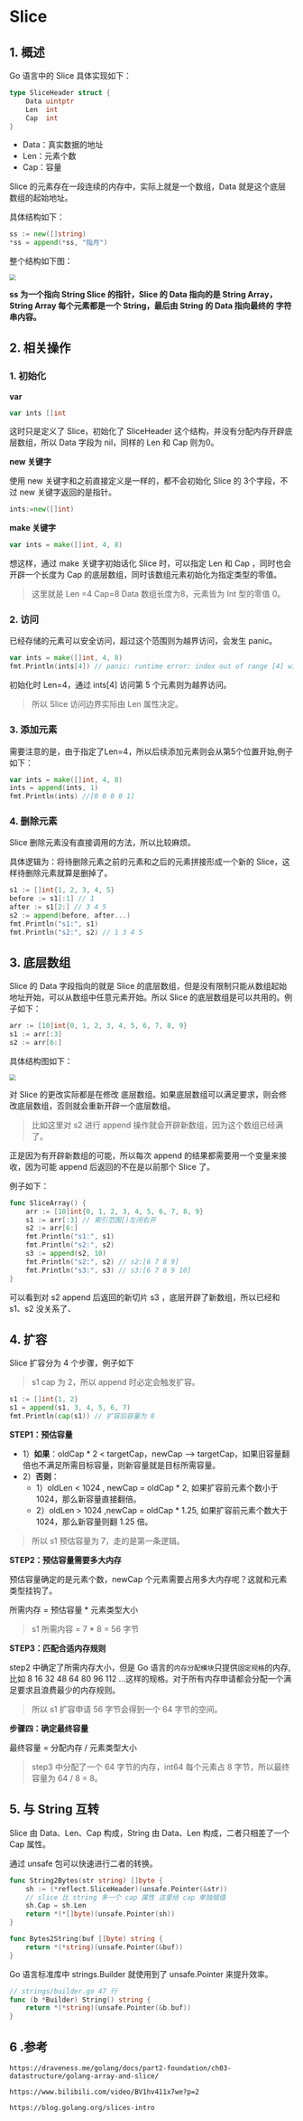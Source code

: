# Slice

## 1. 概述

Go 语言中的 Slice 具体实现如下：

```go
type SliceHeader struct {
	Data uintptr
	Len  int
	Cap  int
}
```

* Data：真实数据的地址
* Len：元素个数
* Cap：容量

Slice 的元素存在一段连续的内存中，实际上就是一个数组，Data 就是这个底层数组的起始地址。



具体结构如下：

```go
ss := new([]string)
*ss = append(*ss, "指月")
```

整个结构如下图：

<img src="assets/slice-string.png" style="zoom:67%;" />



**ss 为一个指向 String Slice 的指针，Slice 的 Data 指向的是 String Array，String Array 每个元素都是一个 String，最后由 String 的 Data 指向最终的 字符串内容。**

## 2. 相关操作

### 1. 初始化

**var**

```go
var ints []int
```

这时只是定义了 Slice，初始化了 SliceHeader 这个结构，并没有分配内存开辟底层数组，所以 Data 字段为 nil，同样的 Len 和 Cap 则为0。

**new 关键字**

使用 new 关键字和之前直接定义是一样的，都不会初始化 Slice 的  3个字段，不过 new 关键字返回的是指针。

```go
ints:=new([]int)
```

**make 关键字**

```go
var ints = make([]int, 4, 8)
```

想这样，通过 make 关键字初始话化 Slice 时，可以指定 Len 和 Cap ，同时也会开辟一个长度为 Cap 的底层数组，同时该数组元素初始化为指定类型的零值。

> 这里就是 Len =4 Cap=8 Data 数组长度为8，元素皆为 Int 型的零值 0。



### 2. 访问

已经存储的元素可以安全访问，超过这个范围则为越界访问，会发生 panic。

```go
var ints = make([]int, 4, 8)
fmt.Println(ints[4]) // panic: runtime error: index out of range [4] with length 4
```

初始化时 Len=4，通过 ints[4] 访问第 5 个元素则为越界访问。

> 所以 Slice 访问边界实际由 Len 属性决定。

### 3. 添加元素

需要注意的是，由于指定了Len=4，所以后续添加元素则会从第5个位置开始,例子如下：

```go
var ints = make([]int, 4, 8)
ints = append(ints, 1)
fmt.Println(ints) //[0 0 0 0 1]
```



### 4. 删除元素

Slice 删除元素没有直接调用的方法，所以比较麻烦。

具体逻辑为：将待删除元素之前的元素和之后的元素拼接形成一个新的 Slice，这样待删除元素就算是删掉了。

```go
s1 := []int{1, 2, 3, 4, 5}
before := s1[:1] // 1
after := s1[2:] // 3 4 5
s2 := append(before, after...)
fmt.Println("s1:", s1)
fmt.Println("s2:", s2) // 1 3 4 5
```



## 3. 底层数组

Slice 的 Data 字段指向的就是 Slice 的底层数组，但是没有限制只能从数组起始地址开始，可以从数组中任意元素开始。所以 Slice 的底层数组是可以共用的。例子如下：

```go
arr := [10]int{0, 1, 2, 3, 4, 5, 6, 7, 8, 9}
s1 := arr[:3]
s2 := arr[6:]
```

具体结构图如下：

<img src="assets/slice-array.png" style="zoom:67%;" />

对 Slice 的更改实际都是在修改 底层数组。如果底层数组可以满足要求，则会修改底层数组，否则就会重新开辟一个底层数组。

> 比如这里对 s2 进行 append 操作就会开辟新数组，因为这个数组已经满了。

正是因为有开辟新数组的可能，所以每次 append 的结果都需要用一个变量来接收，因为可能 append 后返回的不在是以前那个 Slice 了。

例子如下：

```go
func SliceArray() {
	arr := [10]int{0, 1, 2, 3, 4, 5, 6, 7, 8, 9}
	s1 := arr[:3] // 索引范围[)左闭右开
	s2 := arr[6:]
	fmt.Println("s1:", s1)
	fmt.Println("s2:", s2)
	s3 := append(s2, 10)
	fmt.Println("s2:", s2) // s2:[6 7 8 9] 
	fmt.Println("s3:", s3) // s3:[6 7 8 9 10] 
}
```

可以看到对 s2 append 后返回的新切片 s3 ，底层开辟了新数组，所以已经和 s1、s2 没关系了、



## 4. 扩容

Slice 扩容分为 4 个步骤，例子如下

> s1 cap 为 2，所以 append 时必定会触发扩容。

```go
s1 := []int{1, 2}
s1 = append(s1, 3, 4, 5, 6, 7)
fmt.Println(cap(s1)) // 扩容后容量为 8
```



**STEP1：预估容量**

* 1）**如果**：oldCap * 2 < targetCap，newCap --> targetCap，如果旧容量翻倍也不满足所需目标容量，则新容量就是目标所需容量。
* 2）**否则**：
  * 1）oldLen < 1024 , newCap = oldCap * 2, 如果扩容前元素个数小于 1024，那么新容量直接翻倍。
  * 2）oldLen > 1024 ,newCap = oldCap * 1.25, 如果扩容前元素个数大于 1024，那么新容量则翻 1.25 倍。

> 所以 s1 预估容量为  7，走的是第一条逻辑。

**STEP2：预估容量需要多大内存**

预估容量确定的是元素个数，newCap 个元素需要占用多大内存呢？这就和元素类型挂钩了。

所需内存 = 预估容量 * 元素类型大小

>s1 所需内容 = 7 * 8 = 56 字节



**STEP3：匹配合适内存规则**

step2 中确定了所需内存大小，但是 Go 语言的`内存分配模块`只提供`固定规格`的内存,比如 8 16 32 48 64 80 96 112 ...这样的规格。对于所有内存申请都会分配一个满足要求且浪费最少的内存规则。

> 所以 s1 扩容申请 56 字节会得到一个 64 字节的空间。



**步骤四：确定最终容量**

最终容量 = 分配内存 / 元素类型大小

> step3 中分配了一个 64 字节的内存，int64 每个元素占 8 字节，所以最终容量为 64 / 8 = 8。



## 5. 与 String 互转

Slice 由 Data、Len、Cap 构成，String 由 Data、Len 构成，二者只相差了一个 Cap 属性。

通过 unsafe 包可以快速进行二者的转换。

```go
func String2Bytes(str string) []byte {
	sh := (*reflect.SliceHeader)(unsafe.Pointer(&str))
	// slice 比 string 多一个 cap 属性 这里给 cap 单独赋值
	sh.Cap = sh.Len
	return *(*[]byte)(unsafe.Pointer(sh))
}

func Bytes2String(buf []byte) string {
	return *(*string)(unsafe.Pointer(&buf))
}
```

Go 语言标准库中 strings.Builder 就使用到了 unsafe.Pointer 来提升效率。

```go
// strings/builder.go 47 行
func (b *Builder) String() string {
	return *(*string)(unsafe.Pointer(&b.buf))
}
```



## 6 .参考

`https://draveness.me/golang/docs/part2-foundation/ch03-datastructure/golang-array-and-slice/`

`https://www.bilibili.com/video/BV1hv411x7we?p=2`

`https://blog.golang.org/slices-intro`
